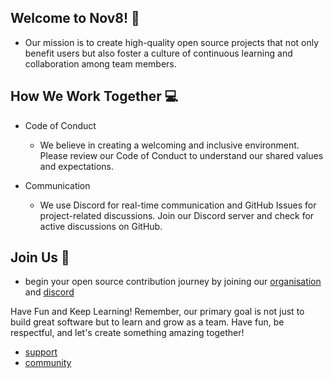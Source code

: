 ## Welcome to Nov8! 👋
- Our mission is to create high-quality open source projects that not only benefit users but also foster a culture of continuous learning and collaboration among team members.

## How We Work Together 💻
- Code of Conduct
  - We believe in creating a welcoming and inclusive environment. Please review our Code of Conduct to understand our shared values and expectations.

- Communication
  - We use Discord for real-time communication and GitHub Issues for project-related discussions. Join our Discord server and check for active discussions on GitHub.

## Join Us 🚀
- begin your open source contribution journey by joining our [organisation]() and [discord]() 

Have Fun and Keep Learning!
Remember, our primary goal is not just to build great software but to learn and grow as a team. Have fun, be respectful, and let's create something amazing together!

- [support](mailto:hey@dinesh.codes)
- [community]()
